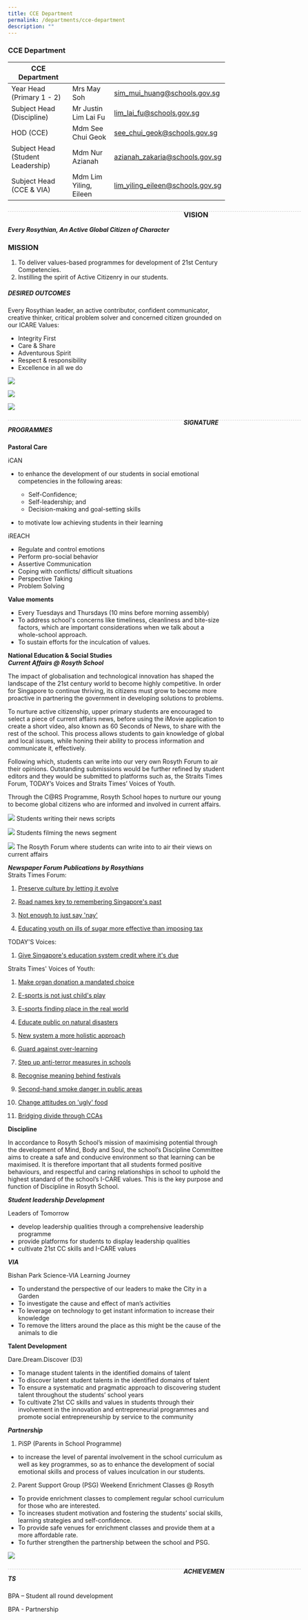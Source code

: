```yaml
---
title: CCE Department
permalink: /departments/cce-department
description: ""
---
```

### CCE Department

| CCE Department |  | |
| -------- | -------- | -------- |
| Year Head (Primary 1 - 2) | Mrs May Soh | sim_mui_huang@schools.gov.sg |
| Subject Head (Discipline) | Mr Justin Lim Lai Fu | lim_lai_fu@schools.gov.sg |
| HOD (CCE) | Mdm See Chui Geok | see_chui_geok@schools.gov.sg |
| Subject Head (Student Leadership) | Mdm Nur Azianah | azianah_zakaria@schools.gov.sg |
| Subject Head (CCE & VIA) | Mdm Lim Yiling, Eileen | lim_yiling_eileen@schools.gov.sg |

<div style="line-height: 19.6px; width: 408px; float: left;"><div style="margin-top: 8px; margin-bottom: 8px; line-height: 19.6px; width: 680px; border-bottom: 1px dashed rgb(204, 204, 204); height: 1px; clear: both;"></div></div>

### VISION
***Every Rosythian, An Active Global Citizen of Character***

### MISSION
1) To deliver values-based programmes for development of 21st Century Competencies.
2) Instilling the spirit of Active Citizenry in our students.

##### DESIRED OUTCOMES
Every Rosythian leader, an active contributor, confident communicator, creative thinker, critical problem solver and concerned citizen grounded on our ICARE Values:

* Integrity First
* Care & Share
* Adventurous Spirit
* Respect & responsibility
* Excellence in all we do

![](/images/CCE1.png)

![](/images/CCE2.jpg)

![](/images/CCE3.png)

<div style="line-height: 19.6px; width: 408px; float: left;"><div style="margin-top: 8px; margin-bottom: 8px; line-height: 19.6px; width: 680px; border-bottom: 1px dashed rgb(204, 204, 204); height: 1px; clear: both;"></div></div>

##### SIGNATURE PROGRAMMES

**Pastoral Care**

iCAN

* to enhance the development of our students in social emotional competencies in the following areas:

	* Self-Confidence;
	* Self-leadership; and
	* Decision-making and goal-setting skills
* to motivate low achieving students in their learning

iREACH

* Regulate and control emotions
* Perform pro-social behavior
* Assertive Communication
* Coping with conflicts/ difficult situations
* Perspective Taking
* Problem Solving


**Value moments**
* Every Tuesdays and Thursdays (10 mins before morning assembly)
* To address school's concerns like timeliness, cleanliness and bite-size factors, which are important considerations when we talk about a whole-school approach.
* To sustain efforts for the inculcation of values.
	

**National Education & Social Studies**
<br>
***Current Affairs @ Rosyth School***

The impact of globalisation and technological innovation has shaped the landscape of the 21st century world to become highly competitive. In order for Singapore to continue thriving, its citizens must grow to become more proactive in partnering the government in developing solutions to problems.   

To nurture active citizenship, upper primary students are encouraged to select a piece of current affairs news, before using the iMovie application to create a short video, also known as 60 Seconds of News, to share with the rest of the school. This process allows students to gain knowledge of global and local issues, while honing their ability to process information and communicate it, effectively.   

Following which, students can write into our very own Rosyth Forum to air their opinions. Outstanding submissions would be further refined by student editors and they would be submitted to platforms such as, the Straits Times Forum, TODAY’s Voices and Straits Times’ Voices of Youth. 

Through the C@RS Programme, Rosyth School hopes to nurture our young to become global citizens who are informed and involved in current affairs.

![](/images/Untitled1.jpg)
Students writing their news scripts 

![](/images/Untitled2.jpg)
Students filming the news segment

![](/images/Poster%203%20-%20Picture%203.jpg)
The Rosyth Forum where students can write into to air their views on current affairs

***Newspaper Forum Publications by Rosythians***
<br>
Straits Times Forum: <br>
1) [Preserve culture by letting it evolve](https://www.straitstimes.com/forum/letters-in-print/preserve-culture-by-letting-it-evolve) <br>
2) [Road names key to remembering Singapore's past](https://www.straitstimes.com/forum/letters-in-print/road-names-key-to-remembering-singapores-past) <br>
3) [Not enough to just say 'nay'](https://www.straitstimes.com/forum/letters-in-print/not-enough-to-just-say-nay) 

4) [Educating youth on ills of sugar more effective than imposing tax](https://www.straitstimes.com/forum/letters-in-print/educating-youth-on-ills-of-sugar-more-effective-than-imposing-tax)


TODAY'S Voices:

1) [Give Singapore's education system credit where it's due](https://www.todayonline.com/voices/give-singapores-education-system-credit-where-its-due)


Straits Times' Voices of Youth:

1) [Make organ donation a mandated choice](https://www.straitstimes.com/forum/letters-in-print/make-organ-donation-a-mandated-choice)

2) [E-sports is not just child's play](https://www.straitstimes.com/forum/letters-in-print/e-sports-is-not-just-childs-play)

3) [E-sports finding place in the real world](https://www.straitstimes.com/forum/letters-in-print/e-sports-finding-place-in-the-real-world)

4) [Educate public on natural disasters](https://www.straitstimes.com/forum/letters-in-print/educate-public-on-natural-disasters)

5) [New system a more holistic approach](https://www.straitstimes.com/forum/letters-in-print/new-system-a-more-holistic-approach)

6) [Guard against over-learning](https://www.straitstimes.com/forum/letters-in-print/guard-against-over-learning)

7) [Step up anti-terror measures in schools](https://www.straitstimes.com/forum/letters-in-print/step-up-anti-terror-measures-in-schools)

8) [Recognise meaning behind festivals](https://www.straitstimes.com/forum/letters-in-print/recognise-meaning-behind-festivals)

9) [Second-hand smoke danger in public areas](https://www.straitstimes.com/forum/letters-in-print/second-hand-smoke-danger-in-public-areas)

10) [Change attitudes on 'ugly' food](https://rosyth.moe.edu.sg/qql/slot/u178/Sub%20pages/Departments/CCE/IMG_4898.JPG)

11) [Bridging divide through CCAs](https://rosyth.moe.edu.sg/qql/slot/u178/Sub%20pages/Departments/CCE/IMG_7687.jpg)

**Discipline**

In accordance to Rosyth School’s mission of maximising potential through the development of Mind, Body and Soul, the school’s Discipline Committee aims to create a safe and conducive environment so that learning can be maximised. It is therefore important that all students formed positive behaviours, and respectful and caring relationships in school to uphold the highest standard of the school’s I-CARE values. This is the key purpose and function of Discipline in Rosyth School.

***Student leadership Development***

Leaders of Tomorrow

* develop leadership qualities through a comprehensive leadership programme
* provide platforms for students to display leadership qualities
* cultivate 21st CC skills and I-CARE values

***VIA***

Bishan Park Science-VIA Learning Journey

* To understand the perspective of our leaders to make the City in a Garden
* To investigate the cause and effect of man’s activities
* To leverage on technology to get instant information to increase their knowledge
* To remove the litters around the place as this might be the cause of the animals to die
	

**Talent Development**

Dare.Dream.Discover (D3)

* To manage student talents in the identified domains of talent
* To discover latent student talents in the identified domains of talent
* To ensure a systematic and pragmatic approach to discovering student talent throughout the students’ school years
* To cultivate 21st CC skills and values in students through their involvement in the innovation and entrepreneurial programmes and promote social entrepreneurship by service to the community

***Partnership***

1) PiSP (Parents in School Programme)

* to increase the level of parental involvement in the school curriculum as well as key programmes, so as to enhance the development of social emotional skills and process of values inculcation in our students.

2) Parent Support Group (PSG) Weekend Enrichment Classes @ Rosyth

* To provide enrichment classes to complement regular school curriculum for those who are interested.
* To increases student motivation and fostering the students’ social skills, learning strategies and self-confidence.
* To provide safe venues for enrichment classes and provide them at a more affordable rate.
* To further strengthen the partnership between the school and PSG.

![](/images/CCE4.jpg)

<div style="line-height: 19.6px; width: 408px; float: left;"><div style="margin-top: 8px; margin-bottom: 8px; line-height: 19.6px; width: 680px; border-bottom: 1px dashed rgb(204, 204, 204); height: 1px; clear: both;"></div></div>
	

##### ACHIEVEMENTS
	
BPA – Student all round development

BPA - Partnership